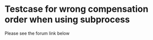 # Testcase for wrong compensation order when using subprocess

Please see the forum link below

[forum]: https://forum.camunda.org/t/wrong-compensation-order-when-using-subprocess-as-compensation/7145
